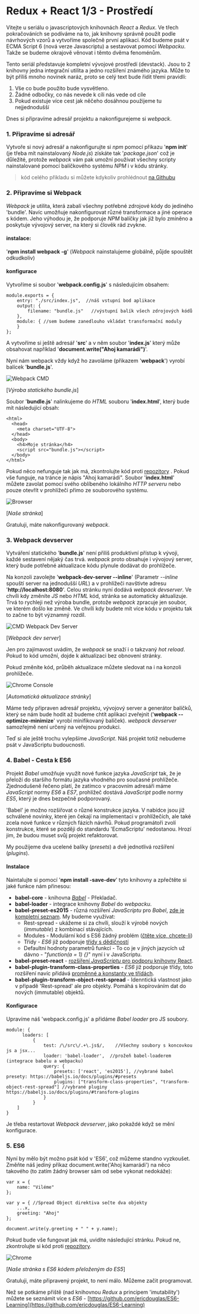 Redux + React 1/3 - Prostředí
========================

Vitejte u seriálu o javascriptových knihovnách *React* a *Redux*. Ve třech pokračováních se podíváme na to, jak knihovny správně použít podle návrhových vzorů a vytvoříme společně první aplikaci. Kód budeme psát v ECMA Script 6 (nová verze Javascriptu) a sestavovat pomocí *Webpacku*. Takže se budeme okrajově věnovat i těmto dvěma fenoménům.

Tento seriál představuje kompletní vývojové prostředí (devstack). Jsou to 2 knihovny jedna integrační utilita a jedno rozšíření známého jazyka. Může to být příliš mnoho novinek naráz, proto se celý text bude řidit třemi pravidli:

1. Vše co bude použito bude vysvětleno.
2. Žádné odbočky, co nás nevede k cíli nás vede od cíle
3. Pokud existuje více cest jak něčeho dosáhnou použijeme tu nejjednodušší

Dnes si připravíme adresář projektu a nakonfigurejeme si *webpack*.

### 1. Připravíme si adresář
Vytvoře si nový adresář a nakonfigurujte si *npm* pomocí přikazu '**npm init**' (je třeba mít nainstalovaný *Node.js*) získáte tak '*package.json*' což je důležité, protože *webpack* vám pak umožní používat všechny scripty nainstalované pomocí balíčkového systému *NPM* i v kódu stránky.

> kód celého přikladu si můžete kdykoliv prohlédnout [na Githubu](https://github.com/dizzyn/root-react-redux)

### 2. Připravíme si Webpack
*Webpack* je utilita, která zabalí všechny potřebné zdrojové kódy do jediného 'bundle'. Navíc umožňuje nakonfigurovat různé transformace a jiné operace s kódem. Jeho výhodou je, že podporuje *NPM* balíčky jak již bylo zmíněno a poskytuje vývojový server, na který si člověk rád zvykne.

#### instalace:
'**npm install webpack -g**' (*Webpack* nainstalujeme globálně, půjde spouštět odkudkoliv)

####  konfigurace
Vytvoříme si soubor '**webpack.config.js**' s následujícím obsahem:

    module.exports = {
        entry: "./src/index.js",  //náš vstupní bod aplikace
        output: {
            filename: "bundle.js"   //výstupní balík všech zdrojových kódů
        },
        module: { //sem budeme zanedlouho vkládat transformační moduly
        }
    };

A vytvoříme si ještě adresář '**src**' a v něm soubor '**index.js**' který může obsahovat například '**document.write("Ahoj kamarádi")**'.

Nyní nám webpack vždy když ho zavoláme (přikazem '**webpack**') vyrobí balícek '**bundle.js**'.

![Webpack CMD](img/0101-webpack.png)

[*Výroba statického bundle.js*]



Soubor '**bundle.js**' nalinkujeme do *HTML* souboru '**index.html**', který bude mít následující obsah:

    <html>
      <head>
        <meta charset="UTF-8">
      </head>
      <body>
        <h4>Moje stránka</h4>
        <script src="bundle.js"></script>
      </body>
    </html>

Pokud něco nefunguje tak jak má, zkontrolujte  kód proti [repozitory](https://github.com/dizzyn/root-react-redux) . Pokud vše funguje, na tránce je nápis "Ahoj kamarádi". Soubor '**index.html**' můžete zavolat pomocí svého oblíbeného lokálního *HTTP serveru* nebo pouze otevřít v prohlížeči přimo ze souborového systému.

![Browser](img/0102-test.png)

[*Naše stránka*]



Gratuluji, máte nakonfigurovaný *webpack*.

### 3. Webpack devserver

Vytváření statického '**bundle.js**' není přiliš produktivní přístup k vývoji, každé sestavení nějaký čas trvá. *webpack* proto obsahuje i vývojový server, který  bude potřebné aktualizace kódu plynule dodávat do prohlížeče.

Na konzoli zavolejte '**webpack-dev-server --inline**' (Parametr *--inline* spouští server na jednodušší *URL*) a v prohlížeči navštivte adresu '**http://localhost:8080**'. Celou stránku nyní dodává *webpack devserver*. Ve chvíli kdy změníte *JS* nebo *HTML*  kód, stránka se automaticky aktualizuje. Trvá to rychleji než výroba bundle, protože *webpack* zpracuje jen soubor, ve kterém došlo ke změně.  Ve chvíli kdy budete mít více kódu v projektu tak to začne to být významný rozdíl.

![CMD Webpack Dev Server](img/0103-webpack-dev-server.png)

[*Webpack dev server*]



Jen pro zajímavost uvádím, že *webpack* se snaží i o takzvaný *hot reload*. Pokud to kód umožní, dojde k aktualizaci bez obnovení stránky.

Pokud změníte kód, průběh aktualizace můžete sledovat na i na konzoli prohlížeče.

![Chrome Console](img/0104-webpack-dev-server-update.png)

[*Automatická aktualizace stránky*]



Máme tedy připraven adresář projektu, vývojový server a generátor balíčků, který se nám bude hodit až budeme chtít aplikaci zveřejnit ('**webpack --optimize-minimize**' vyrobí minifikovaný balíček). *webpack devserver* samozřejmě není určený na veřejnou produkci.

Teď si ale ještě trochu vylepšíme *JavaScript*. Náš projekt totiž nebudeme psát v JavaScriptu budoucnosti.

### 4. Babel - Cesta k ES6
Projekt *Babel* umožňuje využít nové funkce jazyka *JavaScript* tak, že je přeloží do staršího formátu jazyka vhodného pro současné prohlížeče. Zjednodušeně řečeno platí, že zatímco v pracovním adresáři máme *JavaScript* normy *ES6* a *ES7*, prohlížeč dostává *JavaScript* podle normy *ES5*, který je dnes bezpečně podporovaný.

'Babel' je možno rozšiřovat o různé konstrukce jazyka. V nabídce jsou již schválené novinky, které jen čekají na implementaci v prohlížečích, ale také zcela nové funkce v různých fázích návrhů. Pokud programátoři zvolí konstrukce, které se později do standardu 'EcmaScriptu' nedostanou. Hrozí jim, že budou muset svůj projekt refaktorovat.

My použijeme dva ucelené balíky  (*presets*) a dvě jednotlivá rozšíření (*plugins*).

#### Instalace
Naintalujte si pomocí '**npm install  -save-dev**' tyto knihovny a zpřečtěte si jaké funkce nám přinesou:

- **babel-core** - knihovna [*Babel*](https://babeljs.io/) - Překladač.
- **babel-loader** - integrace knihovny *Babel* do *webpacku*.
- **babel-preset-es2015** - různá rozšíření *JavaScriptu* pro *Babel*, [zde je kompletní seznam](https://babeljs.io/docs/plugins/preset-es2015/). My budeme využívat:
    - Rest-spread - ukážeme si za chvíli, slouží k výrobě nových (*immutable*) z kombinací stávajících.
    - Modules - Modulární kód s ES6 žádný problém ([čtěte více, chcete-li](http://www.2ality.com/2014/09/es6-modules-final.html))
    - Třídy - *ES6* již podporuje [třídy s dědičností](https://github.com/lukehoban/es6features#classes)
    - Defaultní hodnoty parametrů funkcí - To co je v jiných jazycích už dávno - "*function(a = 1) {}*" nyní i v JavaScriptu.
- **babel-preset-react** - [rozšíření *JavaScriptu* pro podporu knihovny React](http://babeljs.io/docs/plugins/preset-react/).
- **babel-plugin-transform-class-properties** - *ES6* již podporuje třídy, toto rozšíření navíc přidává [proměnné a konstanty ve třídách](https://github.com/jeffmo/es-class-fields-and-static-properties).
- **babel-plugin-transform-object-rest-spread** - Idenntická vlastnost jako v připadě 'Rest-spread' ale pro objekty. Pomáhá s kopírováním dat do nových (immutable) objektů.

#### Konfigurace
Upravíme náš 'webpack.config.js' a přidáme *Babel loader* pro JS soubory.

    module: {
          loaders: [
              {
                  test: /\/src\/.+\.js$/,    //Všechny soubory s koncovkou js a jsx...
                  loader: 'babel-loader',  //prožeň babel-loaderem (integrace babelu a webpacku)
                  query: {
                      presets: ['react', 'es2015'], //vybrané babel presety: https://babeljs.io/docs/plugins/#presets
                      plugins: ["transform-class-properties", "transform-object-rest-spread"] //vybrané pluginy https://babeljs.io/docs/plugins/#transform-plugins
                  }
              }
        ]
    }

Je třeba restartovat *Webpack devserver*, jako pokaždé když se mění konfigurace.

### 5. ES6

Nyní by mělo být možno psát kód v 'ES6', což můžeme standno vyzkoušet. Změňte náš jediný příkaz document.write('Ahoj kamarádi') na něco takového (to zatím žádný browser sám od sebe vykonat nedokáže):

    var x = {
        name: "Viléme"
    };

    var y = { //Spread Object direktiva sečte dva objekty
        ...x,
        greeting: "Ahoj"
    };

    document.write(y.greeting + " " + y.name);

Pokud bude vše fungovat jak má, uvidíte následující stránku. Pokud ne, zkontrolujte si kód proti [repozitory](https://github.com/dizzyn/root-react-redux).

![Chrome](img/0105-es6-code.png)

[*Naše stránka s ES6 kódem přeloženým do ES5*]



Gratuluji, máte připravený projekt, to není málo. Můžeme začit programovat.

Než se potkáme přiště (nad knihovnou *Redux* a principem 'imutability') můžete se seznámit více s *ES6* - [https://github.com/ericdouglas/ES6-Learning](https://github.com/ericdouglas/ES6-Learning)

